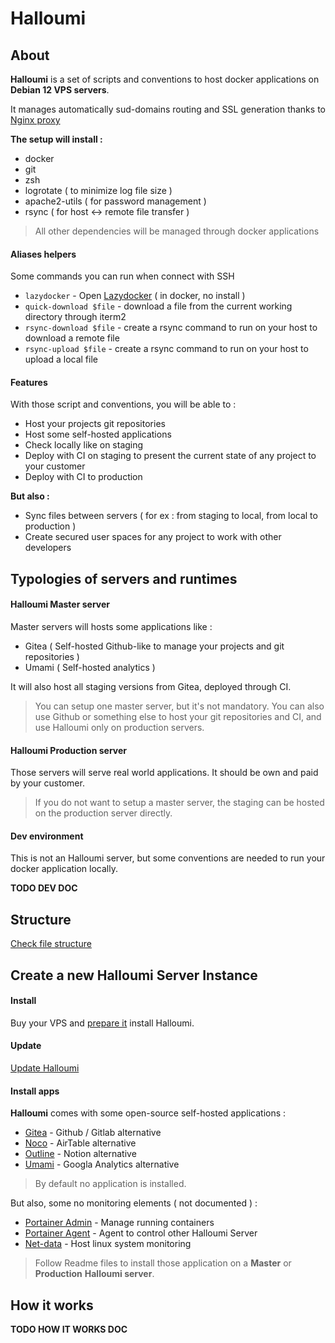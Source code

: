 # Halloumi

## About

**Halloumi** is a set of scripts and conventions to host docker applications on **Debian 12 VPS servers**.

It manages automatically sud-domains routing and SSL generation thanks to [Nginx proxy](https://github.com/nginx-proxy/nginx-proxy)

**The setup will install :**
- docker
- git
- zsh
- logrotate ( to minimize log file size )
- apache2-utils ( for password management )
- rsync ( for host <-> remote file transfer )

> All other dependencies will be managed through docker applications

#### Aliases helpers

Some commands you can run when connect with SSH

- `lazydocker` - Open [Lazydocker](https://github.com/jesseduffield/lazydocker) ( in docker, no install )
- `quick-download $file` - download a file from the current working directory through iterm2
- `rsync-download $file` - create a rsync command to run on your host to download a remote file
- `rsync-upload $file` - create a rsync command to run on your host to upload a local file

#### Features

With those script and conventions, you will be able to :
- Host your projects git repositories
- Host some self-hosted applications
- Check locally like on staging
- Deploy with CI on staging to present the current state of any project to your customer
- Deploy with CI to production

**But also :**
- Sync files between servers ( for ex : from staging to local, from local to production )
- Create secured user spaces for any project to work with other developers

## Typologies of servers and runtimes

#### Halloumi Master server

Master servers will hosts some applications like :
- Gitea ( Self-hosted Github-like to manage your projects and git repositories )
- Umami ( Self-hosted analytics )

It will also host all staging versions from Gitea, deployed through CI.

> You can setup one master server, but it's not mandatory. You can also use Github or something else to host your git repositories and CI, and use Halloumi only on production servers.

#### Halloumi Production server

Those servers will serve real world applications.
It should be own and paid by your customer.

> If you do not want to setup a master server, the staging can be hosted on the production server directly. 

#### Dev environment

This is not an Halloumi server, but some conventions are needed to run your docker application locally.

**TODO DEV DOC**


## Structure

[Check file structure](./doc/structure.md)

## Create a new Halloumi Server Instance

#### Install
Buy your VPS and [prepare it](./doc/prepare-vps.md) install Halloumi.

#### Update
[Update Halloumi](./doc/update.md)

#### Install apps

**Halloumi** comes with some open-source self-hosted applications :
- [Gitea](./containers/apps/gitea) - Github / Gitlab alternative
- [Noco](./containers/apps/noco) - AirTable alternative
- [Outline](./containers/apps/outline) - Notion alternative
- [Umami](./containers/apps/outline) - Googla Analytics alternative

> By default no application is installed.

But also, some no monitoring elements ( not documented ) :
- [Portainer Admin](./containers/apps/portainer-admin) - Manage running containers
- [Portainer Agent](./containers/apps/portainer-agent) - Agent to control other Halloumi Server
- [Net-data](./containers/apps/netdata) - Host linux system monitoring

> Follow Readme files to install those application on a **Master** or **Production** **Halloumi server**.

## How it works

**TODO HOW IT WORKS DOC**